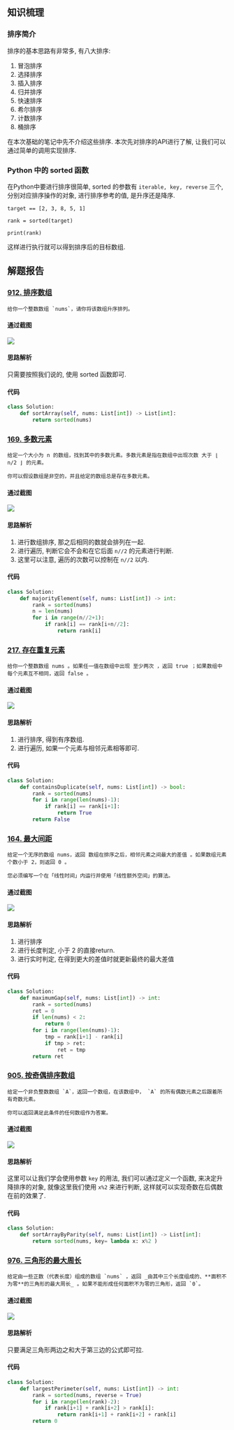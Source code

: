 ## 知识梳理
### 排序简介
排序的基本思路有非常多, 有八大排序:
1.  冒泡排序
2. 选择排序
3. 插入排序
4. 归并排序
5. 快速排序
6. 希尔排序
7. 计数排序
8. 桶排序

在本次基础的笔记中先不介绍这些排序. 本次先对排序的API进行了解, 让我们可以通过简单的调用实现排序.

### Python 中的 sorted 函数
在Python中要进行排序很简单, sorted 的参数有 ```iterable, key, reverse``` 三个, 分别对应排序操作的对象, 进行排序参考的值, 是升序还是降序.

```
target == [2, 3, 8, 5, 1]

rank = sorted(target)

print(rank)
```

这样进行执行就可以得到排序后的目标数组.

## 解题报告
### [912. 排序数组](https://leetcode-cn.com/problems/sort-an-array/)
	给你一个整数数组 `nums`，请你将该数组升序排列。

#### 通过截图
![](pics/Pasted%20image%2020220401221115.png)

#### 思路解析
只需要按照我们说的, 使用 sorted 函数即可.

#### 代码
```Python
class Solution:
    def sortArray(self, nums: List[int]) -> List[int]:
        return sorted(nums)
```

### [169. 多数元素](https://leetcode-cn.com/problems/majority-element/)
	给定一个大小为 n 的数组，找到其中的多数元素。多数元素是指在数组中出现次数 大于 ⌊ n/2 ⌋ 的元素。
	
	你可以假设数组是非空的，并且给定的数组总是存在多数元素。

#### 通过截图
![](pics/Pasted%20image%2020220401222549.png)

#### 思路解析
1. 进行数组排序, 那之后相同的数就会排列在一起.
2. 进行遍历, 判断它会不会和在它后面 ```n//2``` 的元素进行判断.
3. 这里可以注意, 遍历的次数可以控制在 ```n//2``` 以内.

#### 代码
```Python
class Solution:
    def majorityElement(self, nums: List[int]) -> int:
        rank = sorted(nums)
        n = len(nums)
        for i in range(n//2+1):
            if rank[i] == rank[i+n//2]:
                return rank[i]
```

### [217. 存在重复元素](https://leetcode-cn.com/problems/contains-duplicate/)
	给你一个整数数组 nums 。如果任一值在数组中出现 至少两次 ，返回 true ；如果数组中每个元素互不相同，返回 false 。

#### 通过截图
![](pics/Pasted%20image%2020220401223617.png)

#### 思路解析
1. 进行排序, 得到有序数组.
2. 进行遍历, 如果一个元素与相邻元素相等即可.

#### 代码
```Python
class Solution:
    def containsDuplicate(self, nums: List[int]) -> bool:
        rank = sorted(nums)
        for i in range(len(nums)-1):
            if rank[i] == rank[i+1]:
                return True
        return False
```

### [164. 最大间距](https://leetcode-cn.com/problems/maximum-gap/)
	给定一个无序的数组 nums，返回 数组在排序之后，相邻元素之间最大的差值 。如果数组元素个数小于 2，则返回 0 。
	
	您必须编写一个在「线性时间」内运行并使用「线性额外空间」的算法。

#### 通过截图
![](pics/Pasted%20image%2020220401230158.png)

#### 思路解析
1. 进行排序
2. 进行长度判定, 小于 2 的直接return.
3. 进行实时判定, 在得到更大的差值时就更新最终的最大差值

#### 代码
```Python
class Solution:
    def maximumGap(self, nums: List[int]) -> int:
        rank = sorted(nums)
        ret = 0
        if len(nums) < 2:
            return 0
        for i in range(len(nums)-1):
            tmp = rank[i+1] - rank[i]
            if tmp > ret:
                ret = tmp
        return ret
```

### [905. 按奇偶排序数组](https://leetcode-cn.com/problems/sort-array-by-parity/)
	给定一个非负整数数组 `A`，返回一个数组，在该数组中， `A` 的所有偶数元素之后跟着所有奇数元素。
	
	你可以返回满足此条件的任何数组作为答案。

#### 通过截图
![](pics/Pasted%20image%2020220401231327.png)

#### 思路解析
这里可以让我们学会使用参数 ```key``` 的用法, 我们可以通过定义一个函数, 来决定升降排序的对象, 就像这里我们使用 ```x%2``` 来进行判断, 这样就可以实现奇数在后偶数在前的效果了.

#### 代码
```Python
class Solution:
    def sortArrayByParity(self, nums: List[int]) -> List[int]:
        return sorted(nums, key= lambda x: x%2 )
```

### [976. 三角形的最大周长](https://leetcode-cn.com/problems/largest-perimeter-triangle/)
	给定由一些正数（代表长度）组成的数组 `nums` ，返回 _由其中三个长度组成的、**面积不为零**的三角形的最大周长_ 。如果不能形成任何面积不为零的三角形，返回 `0`。

#### 通过截图
![](pics/Pasted%20image%2020220401232638.png)

#### 思路解析
只要满足三角形两边之和大于第三边的公式即可拉.

#### 代码
```Python
class Solution:
    def largestPerimeter(self, nums: List[int]) -> int:
        rank = sorted(nums, reverse = True)
        for i in range(len(rank)-2):
            if rank[i+1] + rank[i+2] > rank[i]:
                return rank[i+1] + rank[i+2] + rank[i]
        return 0
```